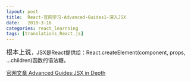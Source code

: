 ```yaml
---
layout: post
title:  React-官网学习-Advanced-Guides1-深入JSX
date:   2018-3-16
categories: react_learnning
tags: [translations_React.js]
---
```

<big>根本上说</big>，JSX是React提供给：React.createElement(component, props, ...children)函数的语法糖。



[官网文章 Advanced Guides:JSX in Depth](https://reactjs.org/docs/thinking-in-react.html)
